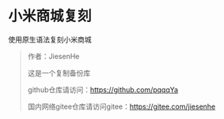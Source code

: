 # 小米商城复刻

使用原生语法复刻小米商城

> 作者：JiesenHe
> 
> 这是一个复制备份库
> 
> github仓库请访问：https://github.com/pqqqYa
> 
> 国内网络gitee仓库请访问gitee：https://gitee.com/jiesenhe